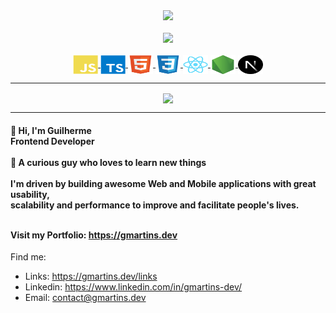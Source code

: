 

<div align="center">
  <a href="#">
  <img src="https://images2.imgbox.com/ae/e8/W7QmciDO_o.png"/>

</div>
<br>
  <div align="center">
   <a href="https://www.linkedin.com/in/gmartins-dev/" target="_blank"><img src="https://img.shields.io/badge/-LinkedIn-%230077B5?style=for-the-badge&logo=linkedin&logoColor=white" target="_blank"></a>
  </div>

 <div style="display: inline_block", align="center"><br>
   <a href="#">
  <img align="center" alt="Js" height="30" width="40" src="https://raw.githubusercontent.com/devicons/devicon/master/icons/javascript/javascript-plain.svg">
  <img align="center" alt="Ts" height="30" width="40" src="https://raw.githubusercontent.com/devicons/devicon/master/icons/typescript/typescript-plain.svg">
  <img align="center" alt="HTML" height="30" width="40" src="https://raw.githubusercontent.com/devicons/devicon/master/icons/html5/html5-original.svg">
  <img align="center" alt="CSS" height="30" width="40" src="https://raw.githubusercontent.com/devicons/devicon/master/icons/css3/css3-original.svg">
  <img align="center" alt="React" height="30" width="40" src="https://raw.githubusercontent.com/devicons/devicon/master/icons/react/react-original.svg">
  <img align="center" alt="Node" height="30" width="40" src="https://raw.githubusercontent.com/devicons/devicon/master/icons/nodejs/nodejs-original.svg">
  <img align="center" alt="Next" height="30" width="40" src="https://raw.githubusercontent.com/devicons/devicon/master/icons/nextjs/nextjs-original.svg">
 </div>

  
<hr>

 <div style="display: inline_block", align="center">
<!--   <a href="#">
  <img align="center" height="140"  src="https://github-readme-stats.vercel.app/api?username=gmartins-dev&hide=stars,prs,issues&count_private=true&show_icons=true&theme=tokyonight&border_radius=15px">
   </a> -->
  <a href="#">
 <img align="center" height="140" src="https://github-readme-stats.vercel.app/api/top-langs/?username=gmartins-dev&theme=tokyonight&border_radius=15px&layout=compact">
  </a>
</div>


<hr>

<h4>👋 Hi, I'm Guilherme <br>
Frontend Developer <br><br>
 👀 A curious guy who loves to learn new things <br><br>
I'm driven by building awesome Web and Mobile applications with great usability,<br>
scalability and performance to improve and facilitate people's lives.<br><br>

Visit my Portfolio: https://gmartins.dev </h4>

Find me:

- Links: https://gmartins.dev/links
- Linkedin: https://www.linkedin.com/in/gmartins-dev/
- Email: contact@gmartins.dev


<!---
gmartins-dev/gmartins-dev is a ✨ special ✨ repository because its `README.md` (this file) appears on your GitHub profile.
You can click the Preview link to take a look at your changes.
--->
